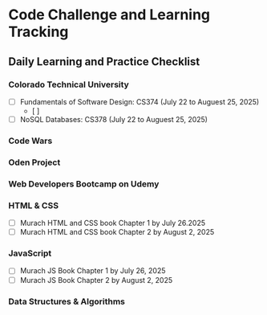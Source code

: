 # Code Challenge and Learning Tracking

## Daily Learning and Practice Checklist

### Colorado Technical University
- [ ] Fundamentals of Software Design: CS374 (July 22 to Auguest 25, 2025)
  - [ ] 
- [ ] NoSQL Databases: CS378  (July 22 to Auguest 25, 2025)
  
### Code Wars

### Oden Project

### Web Developers Bootcamp on Udemy

### HTML & CSS
- [ ] Murach HTML and CSS book Chapter 1 by July 26.2025
- [ ] Murach HTML and CSS book Chapter 2 by August 2, 2025

### JavaScript
- [ ] Murach JS Book Chapter 1 by July 26, 2025
- [ ] Murach JS Book Chapter 2 by August 2, 2025

### Data Structures & Algorithms




